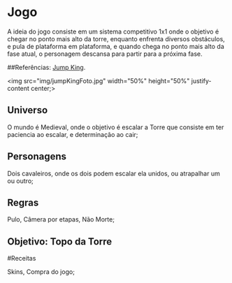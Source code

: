 # Jogo
A ideia do jogo consiste em um sistema competitivo 1x1 onde o objetivo é chegar no ponto mais alto da torre, enquanto enfrenta diversos obstáculos, e pula de plataforma em plataforma, e quando chega no ponto mais alto da fase atual, o personagem descansa para partir para a próxima fase.

##Referências: [Jump King](https://www.youtube.com/watch?v=qL2cQ0JAb4M).

<img src="img/jumpKingFoto.jpg" width="50%" height="50%" justify-content center;></img>
</div>

## Universo

O mundo é Medieval, onde o objetivo é escalar a Torre que consiste em ter paciencia ao escalar, e determinação ao cair;

## Personagens

Dois cavaleiros, onde os dois podem escalar ela unidos, ou atrapalhar um ou outro;

## Regras 

Pulo, Câmera por etapas, Não Morte;

## Objetivo: Topo da Torre

#Receitas 

Skins, Compra do jogo;
